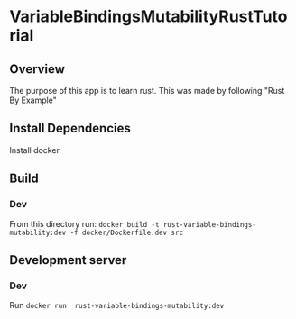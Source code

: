 # VariableBindingsMutabilityRustTutorial

## Overview
The purpose of this app is to learn rust. This was made by following "Rust By Example"

## Install Dependencies
Install docker

## Build
### Dev
From this directory run: `docker build -t rust-variable-bindings-mutability:dev -f docker/Dockerfile.dev src`

## Development server
### Dev
Run `docker run  rust-variable-bindings-mutability:dev`
